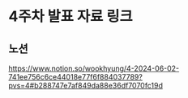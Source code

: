 # 4주차 발표 자료 링크

## 노션

https://www.notion.so/wookhyung/4-2024-06-02-741ee756c6ce44018e77f6f884037789?pvs=4#b288747e7af849da88e36df7070fc19d
